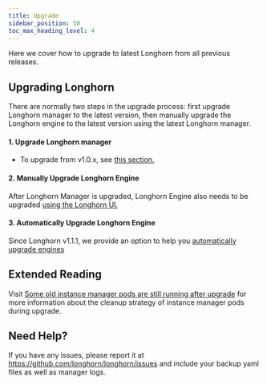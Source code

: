 ```yaml
---
title: Upgrade
sidebar_position: 50
toc_max_heading_level: 4
---
```


Here we cover how to upgrade to latest Longhorn from all previous releases.

## Upgrading Longhorn

There are normally two steps in the upgrade process: first upgrade Longhorn manager to the latest version, then manually upgrade the Longhorn engine to the latest version using the latest Longhorn manager.

#### 1. Upgrade Longhorn manager

- To upgrade from v1.0.x, see [this section.](./longhorn-manager)

#### 2. Manually Upgrade Longhorn Engine

After Longhorn Manager is upgraded, Longhorn Engine also needs to be upgraded [using the Longhorn UI.](./upgrade-engine)

#### 3. Automatically Upgrade Longhorn Engine
Since Longhorn v1.1.1, we provide an option to help you [automatically upgrade engines](./auto-upgrade-engine)

## Extended Reading
Visit [Some old instance manager pods are still running after upgrade](https://longhorn.io/kb/troubleshooting-some-old-instance-manager-pods-are-still-running-after-upgrade) for more information about the cleanup strategy of instance manager pods during upgrade.

## Need Help?

If you have any issues, please report it at
https://github.com/longhorn/longhorn/issues and include your backup yaml files
as well as manager logs.
